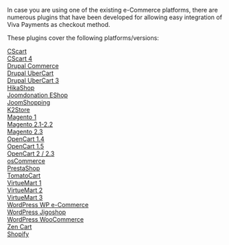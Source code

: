 In case you are using one of the existing e-Commerce platforms, there are numerous plugins that have been developed for allowing easy integration of Viva Payments as checkout method.

These plugins cover the following platforms/versions:

<a href="https://github.com/VivaPayments/API/tree/master/Plugins/cscart/cscart-vivawallet">CScart</a><br/>
<a href="https://github.com/VivaPayments/API/tree/master/Plugins/cscart/cscart4-vivawallet">CScart 4</a><br/>
<a href="https://github.com/VivaPayments/API/tree/master/Plugins/drupal/commerce_vivawallet-7.x-1.0/commerce_vivawallet">Drupal Commerce</a><br/>
<a href="https://github.com/VivaPayments/API/tree/master/Plugins/drupal/uc_vivawallet">Drupal UberCart</a><br/>
<a href="https://github.com/VivaPayments/API/tree/master/Plugins/drupal/uc3_vivawallet/uc_vivawallet">Drupal UberCart 3</a><br/>
<a href="https://github.com/VivaPayments/API/tree/master/Plugins/hikashop/plg_viva_hikashop">HikaShop</a><br/>
<a href="https://github.com/VivaPayments/API/tree/master/Plugins/joomla/joomdonation_eshop/os_viva">Joomdonation EShop</a><br/>
<a href="https://github.com/VivaPayments/API/tree/master/Plugins/joomla/joomshopping_viva">JoomShopping</a><br/>
<a href="https://github.com/VivaPayments/API/tree/master/Plugins/k2store/k2store-viva-payment">K2Store</a><br/>
<a href="https://github.com/VivaPayments/API/tree/master/Plugins/magento/magvivawallet">Magento 1</a><br/>
<a href="https://github.com/VivaPayments/API/tree/master/Plugins/magento/magento2_vivawallet">Magento 2.1-2.2</a><br/>
<a href="https://github.com/VivaPayments/API/tree/master/Plugins/magento/magento23_vivawallet">Magento 2.3</a><br/>
<a href="https://github.com/VivaPayments/API/tree/master/Plugins/opencart/OpenCart%201.4">OpenCart 1.4</a><br/>
<a href="https://github.com/VivaPayments/API/tree/master/Plugins/opencart/OpenCart%201.5">OpenCart 1.5</a><br/>
<a href="https://github.com/VivaPayments/API/tree/master/Plugins/opencart/OpenCart%202.0%20-%202.1%20-%202.2">OpenCart 2 / 2.3</a><br/>
<a href="https://github.com/VivaPayments/API/tree/master/Plugins/oscommerce/vivawallet">osCommerce</a><br/>
<a href="https://github.com/VivaPayments/API/tree/master/Plugins/prestashop/vivawallet">PrestaShop</a><br/>
<a href="https://github.com/VivaPayments/API/tree/master/Plugins/tomatocart/vivawallet">TomatoCart</a><br/>
<a href="https://github.com/VivaPayments/API/tree/master/Plugins/virtuemart/vm1_vivawallet">VirtueMart 1</a><br/>
<a href="https://github.com/VivaPayments/API/tree/master/Plugins/virtuemart/vm2_plugin_vivawallet">VirtueMart 2</a><br/>
<a href="https://github.com/VivaPayments/API/tree/master/Plugins/virtuemart/vm3_plugin_vivawallet">VirtueMart 3</a><br/>
<a href="https://github.com/VivaPayments/API/tree/master/Plugins/wordpress/WP%20e-Commerce%20vivawallet">WordPress WP e-Commerce</a><br/>
<a href="https://github.com/VivaPayments/API/tree/master/Plugins/wordpress/vivawallet-for-jigoshop">WordPress Jigoshop</a><br/>
<a href="https://github.com/VivaPayments/API/tree/master/Plugins/wordpress/vivawallet-for-woocommerce">WordPress WooCommerce</a><br/>
<a href="https://github.com/VivaPayments/API/tree/master/Plugins/zencart/vivawallet">Zen Cart</a><br/>
<a href="https://github.com/VivaPayments/API/wiki/Shopify-Integration">Shopify</a><br/>
